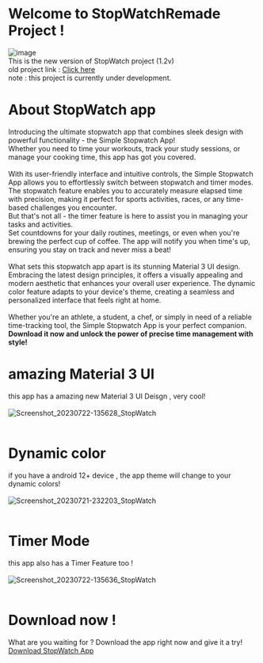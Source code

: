 # Welcome to StopWatchRemade Project !
![image](https://img.shields.io/badge/StopWatch-1.2v%20beta%20release-blue) <br/>
This is the new version of StopWatch 
project (1.2v) <br/>
old project link : <a href="https://github.com/0developers/StopWatch"> Click here </a> <br/>
note : this project is currently under development.

# About StopWatch app 
Introducing the ultimate stopwatch app that combines sleek design with powerful functionality - the Simple Stopwatch App! <br/>
Whether you need to time your workouts, track your study sessions, or manage your cooking time, this app has got you covered. <br/>
<br/>
With its user-friendly interface and intuitive controls, the Simple Stopwatch App allows you to effortlessly switch between stopwatch and timer modes. <br/>
The stopwatch feature enables you to accurately measure elapsed time with precision, making it perfect for sports activities, races, or any time-based challenges you encounter.
<br/>
But that's not all - the timer feature is here to assist you in managing your tasks and activities. <br/>
Set countdowns for your daily routines, meetings, or even when you're brewing the perfect cup of coffee. The app will notify you when time's up, ensuring you stay on track and never miss a beat! <br/>
<br/>
What sets this stopwatch app apart is its stunning Material 3 UI design. Embracing the latest design principles, it offers a visually appealing and modern aesthetic that enhances your overall user experience. The dynamic color feature adapts to your device's theme, creating a seamless and personalized interface that feels right at home. <br/>
<br/>
Whether you're an athlete, a student, a chef, or simply in need of a reliable time-tracking tool, the Simple Stopwatch App is your perfect companion. 
<br/><b>Download it now and unlock the power of precise time management with style!</b>




# amazing Material 3 UI
this app has a amazing new Material 3 UI Deisgn , very cool! <br/> <br/>
![Screenshot_20230722-135628_StopWatch](https://github.com/0developers/StopWatchRemade/assets/115115225/fd5fd76e-2250-49ad-9223-d4165f383657) <br/> <br/>
# Dynamic color
if you have a android 12+ device , the app theme will change to your dynamic colors!<br/> <br/>
![Screenshot_20230721-232203_StopWatch](https://github.com/0developers/StopWatchRemade/assets/115115225/49bca218-8583-46bd-a9b4-c57e8047dd31)  <br/> <br/>
# Timer Mode 
this app also has a Timer Feature too ! <br/> <br/>
![Screenshot_20230722-135636_StopWatch](https://github.com/0developers/StopWatchRemade/assets/115115225/2adeaec7-94c2-4f27-99b5-8de37071a90b)  <br/> <br/>

# Download now !
What are you waiting for ? Download the app right now and give it a try!
<br/> <a href="">Download StopWatch App</a>





